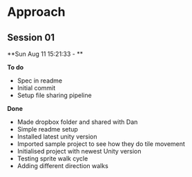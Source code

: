 # Approach

## Session 01

**Sun Aug 11 15:21:33 - **

**To do**
- Spec in readme
- Initial commit
- Setup file sharing pipeline

**Done**
- Made dropbox folder and shared with Dan
- Simple readme setup
- Installed latest unity version
- Imported sample project to see how they do tile movement
- Initialised project with newest Unity version
- Testing sprite walk cycle
- Adding different direction walks